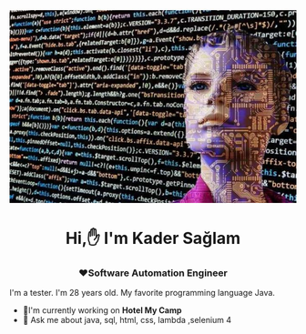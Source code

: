 <img src="https://github.com/KaderSaglam/KaderSaglam/blob/main/WhatsApp%20Image%202022-02-09%20at%2000.34.05.jpeg?raw=true">

<h1 align="center">Hi,✋ I'm Kader Sağlam</h1>

<h3 align="center">❤️Software Automation Engineer</h3>

<p align="justifly">I'm a tester. I'm 28 years old. My favorite programming language Java.</p>

<ul>
  <li>🌟I'm currently working on <b>Hotel My Camp</b></li>
  <li>💬 Ask me about java, sql, html, css, lambda ,selenium 4</li>
  </ul>


